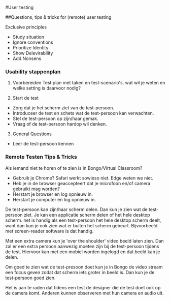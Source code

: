 
#User testing

##Questions, tips & tricks for (remote) user testing




Exclusive principles
- Study situation
- Ignore conventions
- Prioritize Identity
- Show Delevirability
- Add Nonsens


### Usability stappenplan

1. Voorbereiden
Test plan met taken en test-scenario's.
wat wil je weten en welke setting is daarvoor nodig?

2. Start de test
- Zorg dat je het scherm ziet van de test-persoon.
- Introduceer de test en schets wat de test-persoon kan verwachten.
- Stel de test-persoon op zijn/haar gemak.
- Vraag of de test-persoon hardop wil denken.

3. General Questions
- Leer de test-persoon kennen










### Remote Testen Tips & Tricks

Als iemand niet te horen of te zien is in Bongo/Virtual Classroom?
- Gebruik je Chrome? Safari werkt sowieso niet. Edge weten we niet.
- Heb je in de browser geaccepteert dat je microfoon en/of camera gebruikt mag worden?
- Herstart je browser en log opnieuw in.
- Herstart je computer en log opnieuw in.

De test-persoon kan zijn/haar scherm delen. Dan kun je zien wat de test-persoon ziet. Je kan een applicatie scherm delen of het hele desktop scherm.
het is handig als een test-persoon het hele desktop scherm deelt, want dan kun je ook zien wat er buiten het scherm gebeurt. Bijvoorbeeld met screen-reader software is dat handig.

Met een extra camera kun je 'over the shoulder' video beeld laten zien. Dan zal er een extra persoon aanwezig moeten zijn bij de test-persoon tijdens de test. Hiervoor kan met een mobiel worden ingelogd en dat beeld kan je delen.

Om goed te zien wat de test-presoon doet kun je in Bongo de video stream een focus geven zodat dat scherm iets groter in beeld is. Dan kun je de test-persoon goed zien.

Het is aan te raden dat tidens een test de designer die de test doet ook op de camera komt. Anderen kunnen observeren met hun camera en audio uit.
